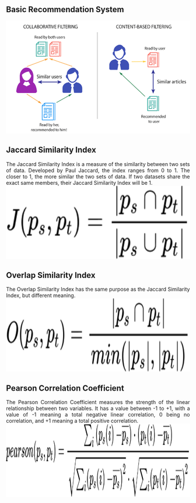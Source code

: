 ## Basic Recommendation System

<div align="center">
<img alt="ContentBasedFiltering_vs_CollaborativeFiltering"
     src="https://raw.githubusercontent.com/DickyDicky7/GraphDatabase-Neo4J-Cypher-Demo/main/README/ContentBasedFiltering_vs_CollaborativeFiltering.png" />
</div>

## Jaccard Similarity Index

<div align="justify">
The Jaccard Similarity Index is a measure of the similarity between two sets of data.
Developed by Paul Jaccard, the index ranges from 0 to 1. The closer to 1, the more similar the two sets of data. 
If two datasets share the exact same members, their Jaccard Similarity Index will be 1.
</div>

<div align="center">
<img alt="Jaccard Similarity Index Formula" width="600" height="200" 
     src="https://raw.githubusercontent.com/DickyDicky7/GraphDatabase-Neo4J-Cypher-Demo/main/README/Jaccard.svg" />
</div>
  
## Overlap Similarity Index

<div align="justify">
The Overlap Similarity Index has the same purpose as the Jaccard Similarity Index, but different meaning.
</div>

<div align="center">
<img alt="Overlap Similarity Index Formula" width="600" height="200" 
     src="https://raw.githubusercontent.com/DickyDicky7/GraphDatabase-Neo4J-Cypher-Demo/main/README/Overlap.svg" />
</div>

## Pearson Correlation Coefficient

<div align="justify">
The Pearson Correlation Coefficient measures the strength of the linear relationship between two variables.
It has a value between -1 to +1, with a value of -1 meaning a total negative linear correlation, 0 being no correlation, and +1 meaning a total positive correlation.
</div>

<div align="center">
<img alt="Overlap Similarity Index Formula" width="600" height="200" 
     src="https://raw.githubusercontent.com/DickyDicky7/GraphDatabase-Neo4J-Cypher-Demo/main/README/Pearson.svg" />
</div>


